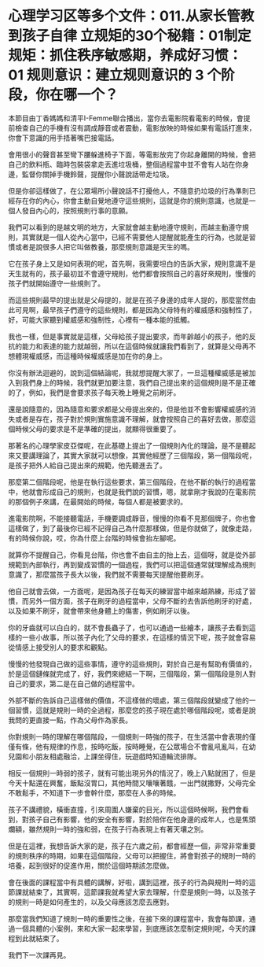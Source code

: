 # 心理学习区等多个文件：011.从家长管教到孩子自律 立规矩的30个秘籍：01制定规矩：抓住秩序敏感期，养成好习惯：01 规则意识：建立规则意识的 3 个阶段，你在哪一个？

本節目由丁香媽媽和清平I-Femme聯合播出，當你去電影院看電影的時候，會提前檢查自己的手機有沒有調成靜音或者震動，電影放映的時候如果有電話打進來，你會下意識的用手捂著嘴巴接電話。

會用很小的聲音甚至彎下腰躲進椅子下面，等電影放完了你起身離開的時候，會把自己的飲料瓶、臨時包裝袋拿走丟進垃圾桶，整個過程當中並不會有人站在你身邊，監督你關掉手機鈴聲，提醒你小聲說話帶走垃圾。

但是你卻這樣做了，在公眾場所小聲說話不打擾他人，不隨意扔垃圾的行為準則已經存在你的內心，你會主動自覺地遵守這些規則，這就是你的規則意識，也就是一個人發自內心的，按照規則行事的意願。

我們可以看到的是越文明的地方，大家就會越主動地遵守規則，而越主動遵守規則，其實就是一個人從內心當中，已經不需要他人提醒就能產生的行為，也就是習慣或者是說很多人把它叫做教養，那麼規則意識是天生的嗎。

它在孩子身上又是如何表現的呢，首先啊，我需要坦白的告訴大家，規則意識不是天生就有的，孩子最初並不會遵守規則，他們都會按照自己的喜好來規則，慢慢的孩子們就開始遵守一些規則了。

而這些規則最早的提出就是父母提的，就是在孩子身邊的成年人提的，那麼當然由此可見啊，最早孩子們遵守的這些規則，都是因為父母特有的權威感和強制性了，好，可能大家聽到權威感和強制性，心裡有一種本能的抵觸。

我也一樣，但是事實就是這樣，父母給孩子提出要求，而年齡越小的孩子，他的反抗的能力和表達的能力就越弱，所以在這個時候就讓我們看到了，就算是父母再不想體現權威感，而這種時候權威感是加在你的身上。

你沒有辦法迴避的，說到這個結論呢，我就想提醒大家了，一旦這種權威感是被加入到我們身上的時候，我們就更加要注意，我們自己提出來的這個規則是不是正確的了，例如，我們是會要求孩子每天晚上睡覺之前刷牙。

還是說隨意的，因為隨意和要求都是父母提出來的，但是他並不會影響權威感的消失或者是存在，孩子對於規則實施意識不理解，就會按照自己的喜好去做，那麼這個時候父母的要求是不是準確的提出，就顯得很重要了。

那著名的心理學家皮亞傑呢，在此基礎上提出了一個規則內化的理論，是不是聽起來又要講理論了，其實大家就可以想像，其實他經歷了三個階段，第一個階段呢，是孩子把外人給自己提出來的規範，他先聽進去了。

那麼第二個階段呢，他是在執行這些要求，第三個階段，在他不斷的執行的過程當中，他就會形成自己的規則，也就是我們說的習慣，嗯，就拿剛才我說的在電影院的那個例子來講，在最開始的時候，每個人都是被要求的。

進電影院啊，不能接聽電話，手機要調成靜音，慢慢的你看不見那個牌子，你也會這樣做了，到了最後你已經不記得自己為什麼那樣做，但是你就做了，就像走路，有的時候你說，哎，你為什麼上台階的時候會抬左腳呢。

就算你不提醒自己，你看見台階，你也會不由自主的抬上去，這個呀，就是從外部規範到內部執行，再到變成習慣的一個過程，我們可以把這個通常就理解成為規則意識了，那麼當孩子長大以後，我們就不需要每天提醒他要刷牙。

他自己就會去做，一方面呢，是因為孩子在每天的練習當中越來越熟練，形成了習慣，而另外一個方面，孩子在刷牙的過程當中，父母不斷的去告訴他刷牙的好處，以及如果不刷牙，就會帶來他身體上的傷害，例如刷牙以後。

你的牙齒就可以白白的，就不會長蟲子了，也可以通過一些繪本，讓孩子去看到這樣的一些小故事，所以孩子內化了父母的要求，在這樣的情況下呢，孩子就會容易從情感上接受別人的要求和觀點。

慢慢的他發現自己做的這些事情，遵守的這些規則，對於自己是有幫助有價值的，於是這個鏈條就完成了，好，我們來總結一下啊，三個階段，第一個階段是別人對自己的要求，第二是在自己做的過程當中。

外部不斷的告訴自己這樣做的價值，不這樣做的壞處，第三個階段就變成了他的一個習慣，這就是規則一時的全過程，那麼您的孩子現在處於哪個階段呢，或者是說我問的更直接一點，作為父母作為家長。

你對規則一時的理解在哪個階段，一個規則一時強的孩子，在生活當中會表現的僅僅有條，他有規律的作息，按時吃飯，按時睡覺，在公眾場合不會亂吼亂叫，在幼兒園和小朋友相處融洽，上課坐得住，玩遊戲時知道輪流排隊。

相反一個規則一時弱的孩子，就有可能出現另外的情況了，晚上八點就困了，但是今天十點還在興奮，飯點沒胃口，其他時間又嚷嚷著餓，一出門就撒野，父母完全不敢鬆手，不知道下一步會幹什麼，那麼在人多的時候。

孩子不講禮貌，橫衝直撞，引來周圍人嫌棄的目光，所以這個時候啊，我們會看到，對孩子自己有影響，他的安全有影響，對於陪伴在他身邊的成年人，也是焦頭爛額，雖然規則一時的強和弱，在孩子行為表現上有著天壤之別。

但是在這裡，我想告訴大家的是，孩子在六歲之前，都會經歷一個，非常非常重要的規則秩序的時期，如果在這個階段，父母可以把握住，將會對孩子的規則一時的培養，起到很好的促進作用，關於這個時期該怎麼做。

會在後面的課程當中有具體的講解，好啦，講到這裡，孩子的行為與規則一時的這節課就結束了，其實啊，這節課我就希望大家去理解，什麼是規則一時，以及孩子的規則一時是如何產生的，以及父母應該怎麼去應對。

那麼當我們知道了規則一時的重要性之後，在接下來的課程當中，我會每節課，通過一個具體的小案例，來和大家一起來學習，到底應該怎麼制定規則呢，今天的課程到此就結束了。

我們下一次課再見。
